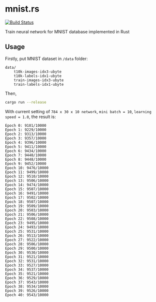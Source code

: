 # mnist.rs

[![Build Status](https://travis-ci.com/skyzh/mnist.rs.svg?branch=master)](https://travis-ci.com/skyzh/mnist.rs)

Train neural network for MNIST database implemented in Rust

## Usage

Firstly, put MNIST dataset in `/data` folder:    
```
data/
    t10k-images-idx3-ubyte
    t10k-labels-idx1-ubyte
    train-images-idx3-ubyte
    train-labels-idx1-ubyte
```

Then,     
```bash
cargo run --release
```

With current setting of `784 x 30 x 10 network`, `mini batch = 10`, `learning speed = 1.0`, the result is:    
```
Epoch 0: 9101/10000
Epoch 1: 9229/10000
Epoch 2: 9313/10000
Epoch 3: 9357/10000
Epoch 4: 9396/10000
Epoch 5: 9411/10000
Epoch 6: 9434/10000
Epoch 7: 9440/10000
Epoch 8: 9448/10000
Epoch 9: 9452/10000
Epoch 10: 9476/10000
Epoch 11: 9499/10000
Epoch 12: 9510/10000
Epoch 13: 9506/10000
Epoch 14: 9474/10000
Epoch 15: 9507/10000
Epoch 16: 9491/10000
Epoch 17: 9502/10000
Epoch 18: 9507/10000
Epoch 19: 9509/10000
Epoch 20: 9503/10000
Epoch 21: 9506/10000
Epoch 22: 9508/10000
Epoch 23: 9495/10000
Epoch 24: 9493/10000
Epoch 25: 9531/10000
Epoch 26: 9513/10000
Epoch 27: 9522/10000
Epoch 28: 9506/10000
Epoch 29: 9500/10000
Epoch 30: 9530/10000
Epoch 31: 9521/10000
Epoch 32: 9531/10000
Epoch 33: 9527/10000
Epoch 34: 9537/10000
Epoch 35: 9521/10000
Epoch 36: 9529/10000
Epoch 37: 9543/10000
Epoch 38: 9534/10000
Epoch 39: 9526/10000
Epoch 40: 9543/10000
```